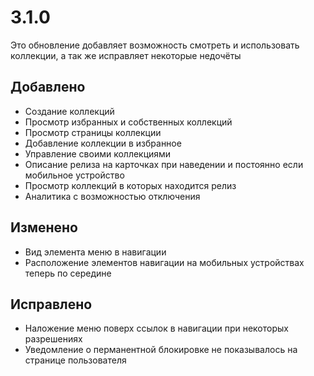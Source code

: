 # 3.1.0

Это обновление добавляет возможность смотреть и использовать коллекции, а так же исправляет некоторые недочёты

## Добавлено

- Создание коллекций
- Просмотр избранных и собственных коллекций
- Просмотр страницы коллекции
- Добавление коллекции в избранное
- Управление своими коллекциями
- Описание релиза на карточках при наведении и постоянно если мобильное устройство
- Просмотр коллекций в которых находится релиз
- Аналитика с возможностью отключения

## Изменено

- Вид элемента меню в навигации
- Расположение элементов навигации на мобильных устройствах теперь по середине

## Исправлено

- Наложение меню поверх ссылок в навигации при некоторых разрешениях
- Уведомление о перманентной блокировке не показывалось на странице пользователя
